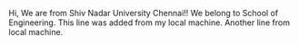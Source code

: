 Hi, We are from Shiv Nadar University Chennai!!
We belong to School of Engineering.
This line was added from my local machine.
Another line from local machine.
